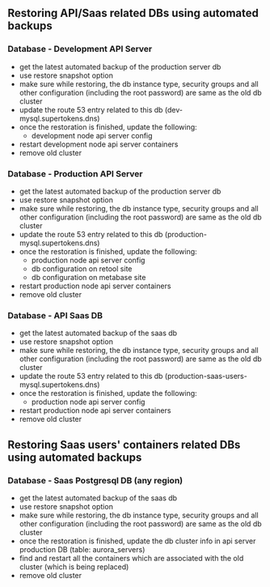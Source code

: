 ## Restoring API/Saas related DBs using automated backups

### Database - Development API Server

- get the latest automated backup of the production server db
- use restore snapshot option
- make sure while restoring, the db instance type, security groups and all other configuration (including the root password) are same as the old db cluster
- update the route 53 entry related to this db (dev-mysql.supertokens.dns)
- once the restoration is finished, update the following:
    - development node api server config
- restart development node api server containers
- remove old cluster

### Database - Production API Server

- get the latest automated backup of the production server db
- use restore snapshot option
- make sure while restoring, the db instance type, security groups and all other configuration (including the root password) are same as the old db cluster
- update the route 53 entry related to this db (production-mysql.supertokens.dns)
- once the restoration is finished, update the following:
    - production node api server config
    - db configuration on retool site
    - db configuration on metabase site
- restart production node api server containers
- remove old cluster

### Database - API Saas DB

- get the latest automated backup of the saas db
- use restore snapshot option
- make sure while restoring, the db instance type, security groups and all other configuration (including the root password) are same as the old db cluster
- update the route 53 entry related to this db (production-saas-users-mysql.supertokens.dns)
- once the restoration is finished, update the following:
    - production node api server config
- restart production node api server containers
- remove old cluster


## Restoring Saas users' containers related DBs using automated backups

### Database - Saas Postgresql DB (any region)

- get the latest automated backup of the saas db
- use restore snapshot option
- make sure while restoring, the db instance type, security groups and all other configuration (including the root password) are same as the old db cluster
- once the restoration is finished, update the db cluster info in api server production DB (table: aurora_servers)
- find and restart all the containers which are associated with the old cluster (which is being replaced)
- remove old cluster